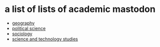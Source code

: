 # a list of lists of academic mastodon

* [geography](https://lejun.codeberg.page/Mastodon-Geography/)
* [political science](https://brentonpeterson.github.io/Mastodon-PoliScientists/)
* [sociology](https://trutzig89182.github.io/Mastodon-Sociologists/)
* [science and technology studies](https://jwyg.github.io/mastodon-sts/)
